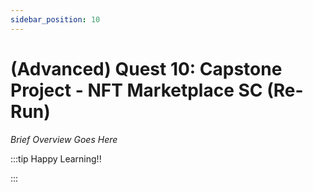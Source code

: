 ```yaml
---
sidebar_position: 10
---
```


# (Advanced) Quest 10: Capstone Project - NFT Marketplace SC (Re-Run)

_Brief Overview Goes Here_

:::tip Happy Learning!!

<QuestButton text="Go To Quest" link="" />

:::
